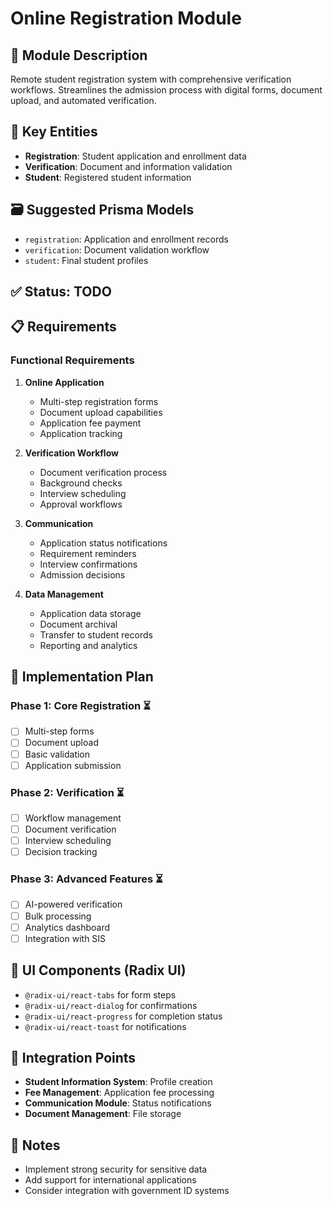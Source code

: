 # Online Registration Module

## 📌 Module Description
Remote student registration system with comprehensive verification workflows. Streamlines the admission process with digital forms, document upload, and automated verification.

## 🧱 Key Entities
- **Registration**: Student application and enrollment data
- **Verification**: Document and information validation
- **Student**: Registered student information

## 🗃️ Suggested Prisma Models
- `registration`: Application and enrollment records
- `verification`: Document validation workflow
- `student`: Final student profiles

## ✅ Status: TODO

## 📋 Requirements

### Functional Requirements
1. **Online Application**
   - Multi-step registration forms
   - Document upload capabilities
   - Application fee payment
   - Application tracking

2. **Verification Workflow**
   - Document verification process
   - Background checks
   - Interview scheduling
   - Approval workflows

3. **Communication**
   - Application status notifications
   - Requirement reminders
   - Interview confirmations
   - Admission decisions

4. **Data Management**
   - Application data storage
   - Document archival
   - Transfer to student records
   - Reporting and analytics

## 🚀 Implementation Plan

### Phase 1: Core Registration ⏳
- [ ] Multi-step forms
- [ ] Document upload
- [ ] Basic validation
- [ ] Application submission

### Phase 2: Verification ⏳
- [ ] Workflow management
- [ ] Document verification
- [ ] Interview scheduling
- [ ] Decision tracking

### Phase 3: Advanced Features ⏳
- [ ] AI-powered verification
- [ ] Bulk processing
- [ ] Analytics dashboard
- [ ] Integration with SIS

## 🎨 UI Components (Radix UI)
- `@radix-ui/react-tabs` for form steps
- `@radix-ui/react-dialog` for confirmations
- `@radix-ui/react-progress` for completion status
- `@radix-ui/react-toast` for notifications

## 🔄 Integration Points
- **Student Information System**: Profile creation
- **Fee Management**: Application fee processing
- **Communication Module**: Status notifications
- **Document Management**: File storage

## 📝 Notes
- Implement strong security for sensitive data
- Add support for international applications
- Consider integration with government ID systems